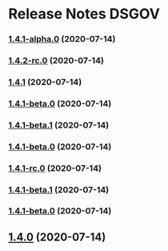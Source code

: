 # Release Notes DSGOV
### [1.4.1-alpha.0](https://git.serpro/dsgov/dsgov-dsgov/compare/v1.4.2-rc.0...v1.4.1-alpha.0) (2020-07-14)

### [1.4.2-rc.0](https://git.serpro/dsgov/dsgov-dsgov/compare/v1.4.1...v1.4.2-rc.0) (2020-07-14)

### [1.4.1](https://git.serpro/dsgov/dsgov-dsgov/compare/v1.4.1-rc.0...v1.4.1) (2020-07-14)

### [1.4.1-beta.0](https://git.serpro/dsgov/dsgov-dsgov/compare/v1.4.1-rc.0...v1.4.1-beta.0) (2020-07-14)

### [1.4.1-beta.1](https://git.serpro/dsgov/dsgov-dsgov/compare/v1.4.1-rc.0...v1.4.1-beta.1) (2020-07-14)

### [1.4.1-beta.0](https://git.serpro/dsgov/dsgov-dsgov/compare/v1.4.1-rc.0...v1.4.1-beta.0) (2020-07-14)

### [1.4.1-rc.0](https://git.serpro/dsgov/dsgov-dsgov/compare/v1.4.1-beta.1...v1.4.1-rc.0) (2020-07-14)

### [1.4.1-beta.1](https://git.serpro/dsgov/dsgov-dsgov/compare/v1.4.1-beta.0...v1.4.1-beta.1) (2020-07-14)

### [1.4.1-beta.0](https://git.serpro/dsgov/dsgov-dsgov/compare/v1.4.0...v1.4.1-beta.0) (2020-07-14)

## [1.4.0](https://git.serpro/dsgov/dsgov-dsgov/compare/v1.4.0-rc.2...v1.4.0) (2020-07-14)
